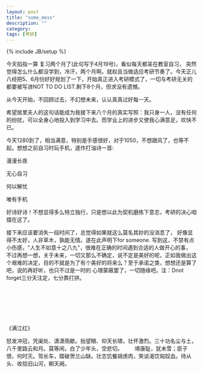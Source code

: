 ```yaml
---
layout: post
title: "some_mess"
description: ""
category: 
tags: [考研]
---
```

{% include JB/setup %}


今天掐指一算 复习两个月了(此句写于4月19号)，看似每天都呆在教室自习， 突然觉得怎么什么都没学到，冷汗，两个月啊。就权且当做适应考研节奏了。今天正儿八经把5、6月份好好规划了一下，开始真正进入考研模式了，一切与考研无关的都要被写进NOT TO DO LIST.剩下8个月，但求没有遗憾。

从今天开始，不回顾过去，不幻想未来，认认真真过好每一天。

希望居里夫人的这句话能成为我接下来八个月的真实写照：我只身一人，没有任何的纷扰，可以全身心地投入到学习中去。而学业上的进步又使我心满意足，欢快不已。							                                            


今天1280到了，相当满意，特别是手感很好，对于1050，不想跟风了，也等不起。想想之前自习时玩手机，遂作打油诗一首:

漫漫长夜

无心自习


何以解忧

唯有手机

好诗好诗！不想显得多么特立独行，只是想以此为契机磨练下意志，考研的决心咱摆在这了。


接下来应该要消失一段时间了，总觉得如果就这么莫名其妙的没消息了，
好像显得不太好，人非草木，孰能无情。遂在此声明下for someone.  写到这，不禁有点小伤感，"人生不如意十之八九"，很难在正确的时间遇到合适的人做开心的事，
不过再想一想，关于未来，一切又那么不确定，说不定是美好的呢，正如我做出这个艰难的决定，目的不就是为了有个美好的将来么？至于承诺之类，想想还是算了吧，说的再好听，也只不过是一时的
心理蒙蔽罢了，一切随缘吧。注：Dnot forget三分天注定，七分靠打拼。

<br>
<br>
<br>
<br>
<br>

《满江红》


怒发冲冠，凭阑处、潇潇雨歇。抬望眼、仰天长啸，壮怀激烈。三十功名尘与土，八千里路云和月。莫等闲，白了少年头，空悲切。
　　靖康耻，犹未雪；臣子恨，何时灭。驾长车，踏破贺兰山缺。壮志饥餐胡虏肉，笑谈渴饮匈奴血。待从头、收拾旧山河，朝天阙。


